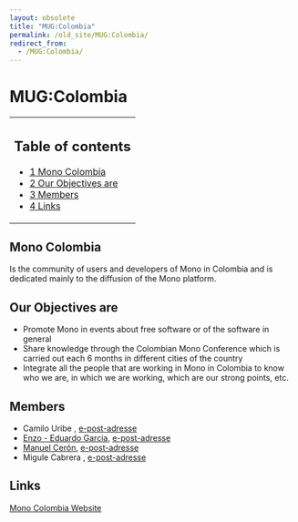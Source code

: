```yaml
---
layout: obsolete
title: "MUG:Colombia"
permalink: /old_site/MUG:Colombia/
redirect_from:
  - /MUG:Colombia/
---
```


MUG:Colombia
============

<table>
<col width="100%" />
<tbody>
<tr class="odd">
<td align="left"><h2>Table of contents</h2>
<ul>
<li><a href="#Mono_Colombia">1 Mono Colombia</a></li>
<li><a href="#Our_Objectives_are">2 Our Objectives are</a></li>
<li><a href="#Members">3 Members</a></li>
<li><a href="#Links">4 Links</a></li>
</ul></td>
</tr>
</tbody>
</table>

Mono Colombia
-------------

Is the community of users and developers of Mono in Colombia and is dedicated mainly to the diffusion of the Mono platform.

Our Objectives are
------------------

-   Promote Mono in events about free software or of the software in general
-   Share knowledge through the Colombian Mono Conference which is carried out each 6 months in different cities of the country
-   Integrate all the people that are working in Mono in Colombia to know who we are, in which we are working, which are our strong points, etc.

Members
-------

-   Camilo Uribe , [e-post-adresse](mailto:camilo.uribe@gmail.com)
-   [Enzo - Eduardo Garcia](http://www.enzolutions.com/), [e-post-adresse](mailto:enzo@enzolutions.com)
-   [Manuel Cerón](http://ceronman.blogspot.com), [e-post-adresse](mailto:ceronman@gmail.com)
-   Migule Cabrera , [e-post-adresse](mailto:mfcabrera@gmail.com)

Links
-----

[Mono Colombia Website](http://www.monocolombia.com/)

